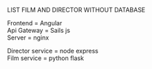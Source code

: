 LIST FILM AND DIRECTOR WITHOUT DATABASE

Frontend = Angular\
Api Gateway = Sails js\
Server = nginx

Director service = node express\
Film service = python flask

